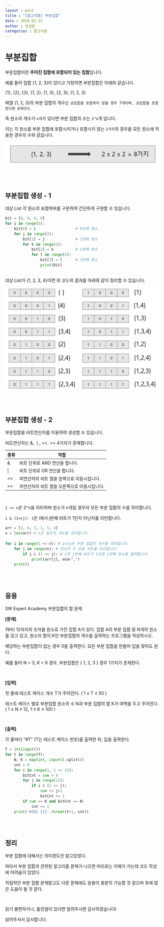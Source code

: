 ```yaml
---
layout : post
title : "[알고리즘] 부분집합"
data : 2020-02-23
author : 장성원
categories : 알고리즘
---
```


# 부분집합

부분집합이란 **주어진 집합에 포함되어 있는 집합**입니다.

예를 들어 집합 {1, 2, 3}이 있다고 가정하면 부분집합은 아래와 같습니다.

{1}, {2}, {3}, {1, 2}, {1, 3}, {2, 3}, {1, 2, 3}

배열 {1, 2, 3}의 부분 집합의 개수는 `공집합을 포함하지 않을 경우 7개이며, 공집합을 포함한다면 8개이다.`

즉 원소의 개수가 `n개`가 있다면 부분 집합의 수는 `2^n`개 입니다.

이는 각 원소를 부분 집합에 포함시키거나 포함시키 않는 `2가지`의 경우를 모든 원소에 적용한 경우의 수와 같습니다.

![subset1](/assets/image/subset_1.jpg)

<br>

<br>

## 부분집합 생성 - 1

대상 List 각 원소의 포함여부를 구분하여 간단하게 구현할 수 있습니다.

```python
bit = [0, 0, 0, 0]
for i in range(2):
    bit[0] = i					# 0번째 원소
    for j in range(2):
        bit[1] = j				# 1번째 원소
        for k in range(2):
            bit[2] = k			# 2번째 원소
            for l in range(2):
                bit[3] = l		# 3번째 원소
                print(bit)	
                
```

대상 List가 {1, 2, 3, 4}이면 위 코드의 결과를 아래와 같이 정리할 수 있습니다.

![subset1](/assets/image/subset_2.jpg)

<br>

<br>

## 부분집합 생성 - 2

부분집합을 비트연산자를 이용하여 생성할 수 있습니다.

비트연산자는 &, ㅣ, <<. >> 4가지가 존재합니다.

| 종류 | 역할                                          |
| ---- | --------------------------------------------- |
| &    | 비트 단위로 AND 연산을 합니다.                |
| \|   | 비트 단위로 OR 연산을 합니다.                 |
| <<   | 피연산자의 비트 열을 왼쪽으로 이동시킵니다.   |
| >>   | 피연산자의 비트 열을 오른쪽으로 이동시킵니다. |

<br>

`1 << n`은 2^n을 의미하며 원소가 n개일 경우의 모든 부분 집합의 수를 의미합니다.

`i & (1<<j): 1`은 i에서 j번째 비트가 1인지 아닌지를 리턴합니다.

```python
arr = [3, 6, 7, 1, 5, 4]
n = len(arr) # n은 원소의 개수를 의미합니다.

for i in range(1 << n): # 1<<n은 부분 집합의 개수를 의미합니다.
    for j in range(n): # 원소의 수 만큼 비트를 비교합니다.
        if i & (1 << j): # i의 j번째 비트가 1이면 j번째 원소를 출력합니다.
            print(arr[j], end=",")
    print()

```

<br>

<br>

## 응용

SW Expert Academy 부분집합의 합 문제



**[문제]**

1부터 12까지의 숫자를 원소로 가진 집합 A가 있다. 집합 A의 부분 집합 중 N개의 원소를 갖고 있고, 원소의 합이 K인 부분집합의 개수를 출력하는 프로그램을 작성하시오.

해당하는 부분집합이 없는 경우 0을 출력한다. 모든 부분 집합을 만들어 답을 찾아도 된다.

예를 들어 N = 3, K = 6 경우, 부분집합은 { 1, 2, 3 } 경우 1가지가 존재한다.

<br>

**[입력]**

첫 줄에 테스트 케이스 개수 T가 주어진다. ( 1 ≤ T ≤ 50 )

테스트 케이스 별로 부분집합 원소의 수 N과 부분 집합의 합 K가 여백을 두고 주어진다. ( 1 ≤ N ≤ 12, 1 ≤ K ≤ 100 )

 <br>

**[출력]**

각 줄마다 "#T" (T는 테스트 케이스 번호)를 출력한 뒤, 답을 출력한다.



```python
T = int(input())
for t in range(T):
    N, K = map(int, input().split())
    cnt = 0
    for i in range(1, 1 << 12):
        bitCnt = sum = 0
        for j in range(12):
            if i & (1 << j):
                sum += j+1
                bitCnt += 1
        if sum == K and bitCnt == N:
            cnt += 1
    print('#{0} {1}'.format(t+1, cnt))
```

<br>

<br>

## 정리

부분 집합에 대해서는 의미정도만 알고있었다.

따라서 부분 집합과 관련된 알고리즘 문제가 나오면 머리로는 이해가 가는데 코드 작성에 어려움이 있었다.

직접적인 부분 집합 문제말고도 다른 문제에도 응용이 충분히 가능할 것 같으며 후에 많은 도움이 될 것 같다.

<br>

읽기 불편하거나, 틀린점이 있다면 알려주시면 감사하겠습니다!

읽어주셔서 감사합니다.
